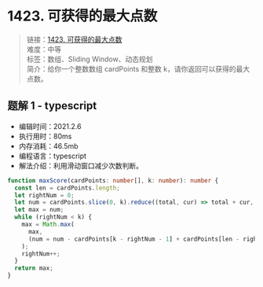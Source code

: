# 1423. 可获得的最大点数

> 链接：[1423. 可获得的最大点数](https://leetcode-cn.com/problems/maximum-points-you-can-obtain-from-cards/)  
> 难度：中等  
> 标签：数组、Sliding Window、动态规划  
> 简介：给你一个整数数组 cardPoints 和整数 k，请你返回可以获得的最大点数。

## 题解 1 - typescript

- 编辑时间：2021.2.6
- 执行用时：80ms
- 内存消耗：46.5mb
- 编程语言：typescript
- 解法介绍：利用滑动窗口减少次数判断。

```typescript
function maxScore(cardPoints: number[], k: number): number {
  const len = cardPoints.length;
  let rightNum = 0;
  let num = cardPoints.slice(0, k).reduce((total, cur) => total + cur, 0);
  let max = num;
  while (rightNum < k) {
    max = Math.max(
      max,
      (num = num - cardPoints[k - rightNum - 1] + cardPoints[len - rightNum - 1])
    );
    rightNum++;
  }
  return max;
}
```
